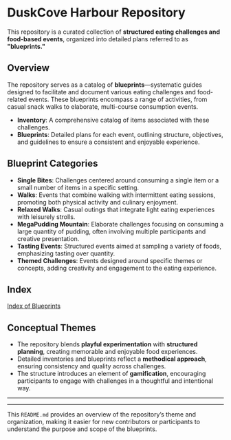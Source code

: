 # DuskCove Harbour Repository

This repository is a curated collection of **structured eating challenges and food-based events**, organized into detailed plans referred to as **"blueprints."**

## Overview

The repository serves as a catalog of **blueprints**—systematic guides designed to facilitate and document various eating challenges and food-related events. These blueprints encompass a range of activities, from casual snack walks to elaborate, multi-course consumption events.

- **Inventory**: A comprehensive catalog of items associated with these challenges.
- **Blueprints**: Detailed plans for each event, outlining structure, objectives, and guidelines to ensure a consistent and enjoyable experience.

## Blueprint Categories

- **Single Bites**: Challenges centered around consuming a single item or a small number of items in a specific setting.
- **Walks**: Events that combine walking with intermittent eating sessions, promoting both physical activity and culinary enjoyment.
- **Relaxed Walks**: Casual outings that integrate light eating experiences with leisurely strolls.
- **MegaPudding Mountain**: Elaborate challenges focusing on consuming a large quantity of pudding, often involving multiple participants and creative presentation.
- **Tasting Events**: Structured events aimed at sampling a variety of foods, emphasizing tasting over quantity.
- **Themed Challenges**: Events designed around specific themes or concepts, adding creativity and engagement to the eating experience.

## Index

[Index of Blueprints](https://github.com/DuskCove/harbour/blob/main/Index.md)

## Conceptual Themes

- The repository blends **playful experimentation** with **structured planning**, creating memorable and enjoyable food experiences.
- Detailed inventories and blueprints reflect a **methodical approach**, ensuring consistency and quality across challenges.
- The structure introduces an element of **gamification**, encouraging participants to engage with challenges in a thoughtful and intentional way.

---

---

This `README.md` provides an overview of the repository’s theme and organization, making it easier for new contributors or participants to understand the purpose and scope of the blueprints.
